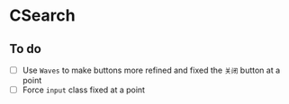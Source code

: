 # CSearch
## To do
- [ ] Use `Waves` to make buttons more refined and fixed the `关闭` button at a point
- [ ] Force `input` class fixed at a point

